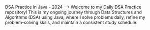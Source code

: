 DSA Practice in Java - 2024
  --> Welcome to my Daily DSA Practice repository! This is my ongoing journey through Data Structures and Algorithms (DSA) using Java, where I solve problems daily, 
refine my problem-solving skills, and maintain a consistent study schedule.

